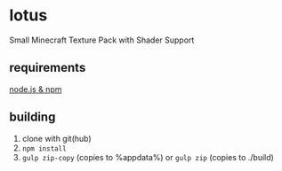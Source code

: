# lotus
Small Minecraft Texture Pack with Shader Support

## requirements
[node.js & npm](https://nodejs.org)

## building
1. clone with git(hub)
2. `npm install`
3. `gulp zip-copy` (copies to %appdata%) or `gulp zip` (copies to ./build)
